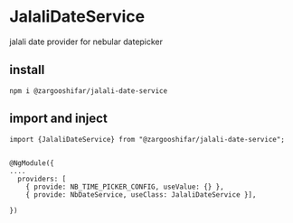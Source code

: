 # JalaliDateService

jalali date provider for nebular datepicker

## install
```
npm i @zargooshifar/jalali-date-service
```


## import and inject
```
import {JalaliDateService} from "@zargooshifar/jalali-date-service";


@NgModule({
....
  providers: [
    { provide: NB_TIME_PICKER_CONFIG, useValue: {} },
    { provide: NbDateService, useClass: JalaliDateService }],
 
})
```